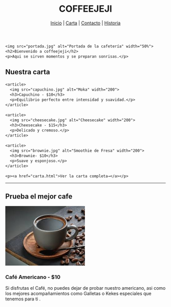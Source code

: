 <!DOCTYPE html>
<html lang="es">
<head>
  <meta charset="UTF-8">
  <title>Coffejeji</title>
</head>
<body>
  <header>
    <h1> COFFEEJEJI</h1>
    <nav>
    <a href="index.html">Inicio</a> |
    <a href="Carta.html">Carta</a> |
    <a href="contacto.html">Contacto</a> |
    <a href="historia.html">Historia</a>
    </nav>
  </header>

  <section>

    <img src="portada.jpg" alt="Portada de la cafetería" width="50%">
    <h2>Bienvenido a coffeejeji</h2>
    <p>Aqui se sirven momentos y se preparan sonrisas.</p>
  </section>


  <section>
    <h2>Nuestra carta</h2>

    <article>
      <img src="capuchino.jpg" alt="Moka" width="200">
      <h3>Capuchino - $10</h3>
      <p>Equilibrio perfecto entre intensidad y suavidad.</p>
    </article>

    <article>
      <img src="cheesecake.jpg" alt="Cheesecake" width="200">
      <h3>Cheesecake - $15</h3>
      <p>Delicado y cremoso.</p>
    </article>

    <article>
      <img src="brownie.jpg" alt="Smoothie de Fresa" width="200">
      <h3>Brownie- $10</h3>
      <p>Suave y esponjoso.</p>
    </article>

    <p><a href="carta.html">Ver la carta completa→</a></p>
  </section>

  <hr>

  <section>
    <h2>Prueba el mejor cafe</h2>
    <article>
      <img src="americano.jpg" alt="Café Americano" width="250">
      <h3>Café Americano - $10</h3>
      <p>Si disfrutas el Café, no puedes dejar de probar nuestro americano, asi como los mejores acompañamientos como Galletas o Kekes especiales que tenemos para ti .</p>
    </article>
  </section>
</body>
</html>
